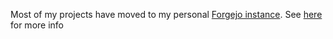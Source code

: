 Most of my projects have moved to my personal [Forgejo instance](https://git.crueter.xyz/). See [here](https://git.crueter.xyz/somniel/somniel) for more info

